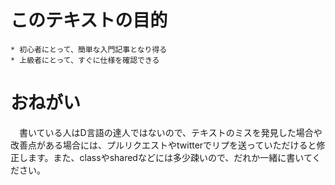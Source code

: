 # このテキストの目的
    * 初心者にとって、簡単な入門記事となり得る
    * 上級者にとって、すぐに仕様を確認できる

# おねがい
　書いている人はD言語の達人ではないので、テキストのミスを発見した場合や改善点がある場合には、プルリクエストやtwitterでリプを送っていただけると修正します。また、classやsharedなどには多少疎いので、だれか一緒に書いてください。